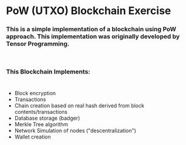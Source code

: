 # PoW (UTXO) Blockchain Exercise

### This is a simple implementation of a blockchain using PoW approach. This implementation was originally developed by Tensor Programming.

&nbsp;

### This Blockchain Implements:
#
- Block encryption
- Transactions
- Chain creation based on real hash derived from block contents/transactions
- Database storage (badger)
- Merkle Tree algorithm
- Network Simulation of nodes ("descentralization")
- Wallet creation

